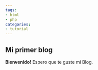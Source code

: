 ```yaml
---
tags:
- html
- php
categories:
- tutorial
---
```


## Mi primer blog

**Bienvenido!** Espero que te guste mi Blog.
